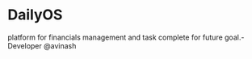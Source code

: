 # DailyOS
platform for financials management and task complete for future goal.-Developer @avinash 
